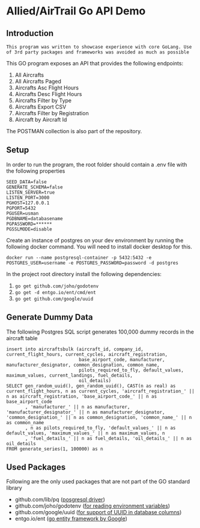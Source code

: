 # Allied/AirTrail Go API Demo

## Introduction

`This program was written to showcase experience with core GoLang. Use of 3rd party packages and frameworks was avoided as much as possible`

This GO program exposes an API that provides the following endpoints:
1. All Aircrafts
2. All Aircrafts Paged
3. Aircrafts Asc Flight Hours
4. Aircrafts Desc Flight Hours
5. Aircrafts Filter by Type
6. Aircrafts Export CSV
7. Aircrafts Filter by Registration
8. Aircraft by Aircraft Id

The POSTMAN collection is also part of the repository.

## Setup

In order to run the program, the root folder should contain a .env file with the following properties

```azure
SEED_DATA=false
GENERATE_SCHEMA=false
LISTEN_SERVER=true
LISTEN_PORT=3000
PGHOST=127.0.0.1
PGPORT=5432
PGUSER=usman
PGDBNAME=databasename
PGPASSWORD=******
PGSSLMODE=disable
```

Create an instance of postgres on your dev environment by running the following docker command. You will need to install docker desktop for this.

`docker run --name postgresql-container -p 5432:5432 -e POSTGRES_USER=username -e POSTGRES_PASSWORD=password -d postgres`

In the project root directory install the following dependencies:
1. `go get github.com/joho/godotenv`
2. `go get -d entgo.io/ent/cmd/ent`
3. `go get github.com/google/uuid`

## Generate Dummy Data

The following Postgres SQL script generates 100,000 dummy records in the aircraft table

```
insert into aircraftsbulk (aircraft_id, company_id, current_flight_hours, current_cycles, aircraft_registration,
                           base_airport_code, manufacturer, manufacturer_designator, common_designation, common_name,
                           pilots_required_to_fly, default_values, maximum_values, current_landings, fuel_details,
                           oil_details)
SELECT gen_random_uuid(), gen_random_uuid(), CAST(n as real) as current_flight_hours, n as current_cycles, 'aircraft_registration_' || n as aircraft_registration, 'base_airport_code_' || n as base_airport_code
       , 'manufacturer_' || n as manufacturer, 'manufacturer_designator_' || n as manufacturer_designator, 'common_designation_' || n as common_designation, 'common_name_' || n as common_name
       , n as pilots_required_to_fly, 'default_values_' || n as default_values, 'maximum_values_' || n as maximum_values, n
       , 'fuel_details_' || n as fuel_details, 'oil_details_' || n as oil_details
FROM generate_series(1, 100000) as n
```

## Used Packages
Following are the only used packages that are not part of the GO standard library

 - github.com/lib/pq ([posgresql driver](https://github.com/lib/pq))
 - github.com/joho/godotenv ([for reading environment variables](https://github.com/joho/godotenv))
 - github.com/google/uuid ([for support of UUID in database columns](https://github.com/google/uuid))
 - entgo.io/ent ([go entity framework by Google](https://entgo.io))
